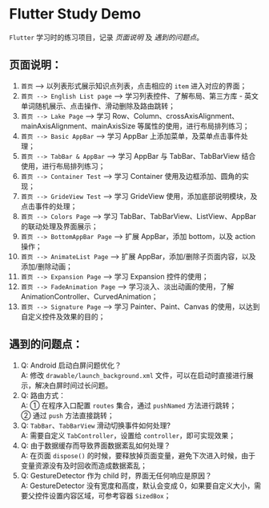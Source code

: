 # Flutter Study Demo

 `Flutter` 学习时的练习项目，记录 _*页面说明*_ 及 _*遇到的问题点*_。

## 页面说明：

1. `首页` --> 以列表形式展示知识点列表，点击相应的 `item` 进入对应的界面；
2. `首页 --> English List page` --> 学习列表控件、了解布局、第三方库 - 英文单词随机展示、点击操作、滑动删除及路由跳转；
3. `首页 --> Lake Page` --> 学习 Row、Column、crossAxisAlignment、mainAxisAlignment、mainAxisSize 等属性的使用，进行布局排列练习；
4. `首页 --> Basic AppBar` --> 学习 AppBar 上添加菜单，及菜单点击事件处理；
5. `首页 --> TabBar & AppBar` --> 学习 AppBar 与 TabBar、TabBarView 结合使用，进行布局排列练习；
6. `首页 --> Container Test` -->  学习 Container 使用及边框添加、圆角的实现；
7. `首页 --> GrideView Test` -->  学习 GrideView 使用，添加底部说明模块，及点击事件的处理；
8. `首页 --> Colors Page` -->  学习 TabBar、TabBarView、ListView、AppBar 的联动处理及界面展示；
9. `首页 --> BottomAppBar Page` -->  扩展 AppBar，添加 bottom，以及 action 操作；
10. `首页 --> AnimateList Page` -->  扩展 AppBar，添加/删除子页面内容，以及添加/删除动画；
11. `首页 --> Expansion Page` -->   学习 Expansion 控件的使用；
12. `首页 --> FadeAnimation Page` -->   学习淡入、淡出动画的使用，了解 AnimationController、CurvedAnimation；
13. `首页 --> Signature Page` -->   学习 Painter、Paint、Canvas 的使用，以达到自定义控件及效果的目的；


## 遇到的问题点：

1. Q: Android 启动白屏问题优化？<br/> A: 修改 `drawable/launch_background.xml` 文件，可以在启动时直接进行展示，解决白屏时间过长问题。
2. Q: 路由方式：<br/> A: ① 在程序入口配置 `routes` 集合，通过 `pushNamed` 方法进行跳转；<br/> ② 通过 `push` 方法直接跳转；
3. Q: `TabBar`、`TabBarView` 滑动切换事件如何处理?<br/>A: 需要自定义 `TabController`，设置给 `controller`，即可实现效果；
4. Q: 由于数据缓存而导致界面数据紊乱如何处理？<br/>A: 在页面 `dispose()` 的时候，要释放掉页面变量，避免下次进入时候，由于变量资源没有及时回收而造成数据紊乱；
5. Q: GestureDetector 作为 child 时，界面无任何响应是原因？<br/>A: GestureDetector 没有宽度和高度，默认会变成 0，如果要自定义大小，需要父控件设置内容区域，可参考容器 `SizedBox`；